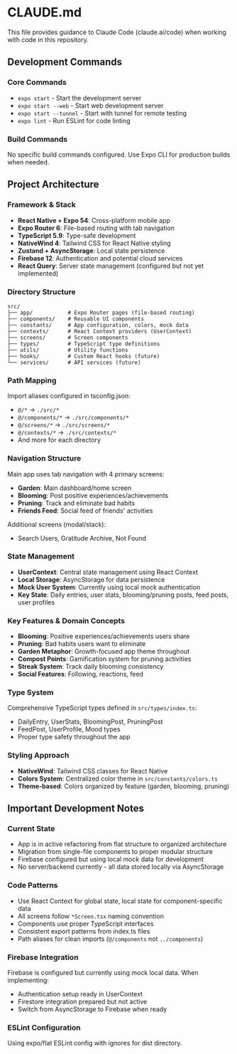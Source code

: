 # CLAUDE.md

This file provides guidance to Claude Code (claude.ai/code) when working with code in this repository.

## Development Commands

### Core Commands
- `expo start` - Start the development server
- `expo start --web` - Start web development server
- `expo start --tunnel` - Start with tunnel for remote testing
- `expo lint` - Run ESLint for code linting

### Build Commands
No specific build commands configured. Use Expo CLI for production builds when needed.

## Project Architecture

### Framework & Stack
- **React Native + Expo 54**: Cross-platform mobile app
- **Expo Router 6**: File-based routing with tab navigation
- **TypeScript 5.9**: Type-safe development
- **NativeWind 4**: Tailwind CSS for React Native styling
- **Zustand + AsyncStorage**: Local state persistence
- **Firebase 12**: Authentication and potential cloud services
- **React Query**: Server state management (configured but not yet implemented)

### Directory Structure
```
src/
├── app/           # Expo Router pages (file-based routing)
├── components/    # Reusable UI components
├── constants/     # App configuration, colors, mock data
├── contexts/      # React Context providers (UserContext)
├── screens/       # Screen components
├── types/         # TypeScript type definitions
├── utils/         # Utility functions
├── hooks/         # Custom React hooks (future)
└── services/      # API services (future)
```

### Path Mapping
Import aliases configured in tsconfig.json:
- `@/*` → `./src/*`
- `@/components/*` → `./src/components/*`
- `@/screens/*` → `./src/screens/*`
- `@/contexts/*` → `./src/contexts/*`
- And more for each directory

### Navigation Structure
Main app uses tab navigation with 4 primary screens:
- **Garden**: Main dashboard/home screen
- **Blooming**: Post positive experiences/achievements
- **Pruning**: Track and eliminate bad habits
- **Friends Feed**: Social feed of friends' activities

Additional screens (modal/stack):
- Search Users, Gratitude Archive, Not Found

### State Management
- **UserContext**: Central state management using React Context
- **Local Storage**: AsyncStorage for data persistence
- **Mock User System**: Currently using local mock authentication
- **Key State**: Daily entries, user stats, blooming/pruning posts, feed posts, user profiles

### Key Features & Domain Concepts
- **Blooming**: Positive experiences/achievements users share
- **Pruning**: Bad habits users want to eliminate
- **Garden Metaphor**: Growth-focused app theme throughout
- **Compost Points**: Gamification system for pruning activities
- **Streak System**: Track daily blooming consistency
- **Social Features**: Following, reactions, feed

### Type System
Comprehensive TypeScript types defined in `src/types/index.ts`:
- DailyEntry, UserStats, BloomingPost, PruningPost
- FeedPost, UserProfile, Mood types
- Proper type safety throughout the app

### Styling Approach
- **NativeWind**: Tailwind CSS classes for React Native
- **Colors System**: Centralized color theme in `src/constants/colors.ts`
- **Theme-based**: Colors organized by feature (garden, blooming, pruning)

## Important Development Notes

### Current State
- App is in active refactoring from flat structure to organized architecture
- Migration from single-file components to proper modular structure
- Firebase configured but using local mock data for development
- No server/backend currently - all data stored locally via AsyncStorage

### Code Patterns
- Use React Context for global state, local state for component-specific data
- All screens follow `*Screen.tsx` naming convention
- Components use proper TypeScript interfaces
- Consistent export patterns from index.ts files
- Path aliases for clean imports (`@/components` not `../components`)

### Firebase Integration
Firebase is configured but currently using mock local data. When implementing:
- Authentication setup ready in UserContext
- Firestore integration prepared but not active
- Switch from AsyncStorage to Firebase when ready

### ESLint Configuration
Using expo/flat ESLint config with ignores for dist directory.